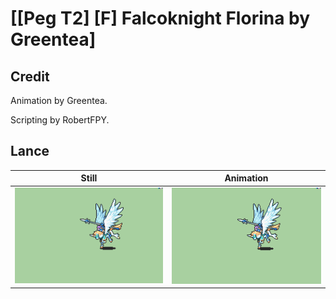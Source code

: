 # [\[Peg T2\] \[F\] Falcoknight Florina by Greentea]

## Credit

Animation by Greentea.

Scripting by RobertFPY.
	
## Lance

| Still | Animation |
| :---: | :-------: |
| ![Lance still](./Lance_000.png) | ![Lance animation](./Lance.gif) |
